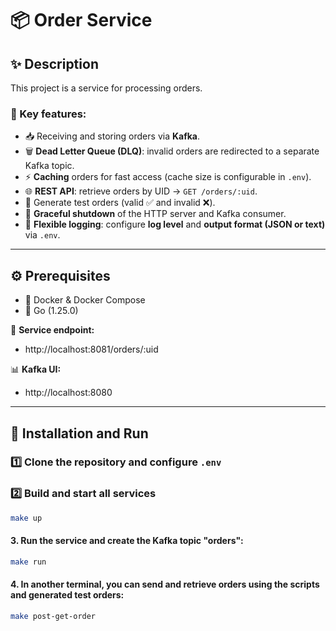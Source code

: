 # 📦 Order Service

## ✨ Description
This project is a service for processing orders.  

### 🔑 Key features:
- 📥 Receiving and storing orders via **Kafka**.  
- 🗑️ **Dead Letter Queue (DLQ)**: invalid orders are redirected to a separate Kafka topic.  
- ⚡ **Caching** orders for fast access (cache size is configurable in `.env`).  
- 🌐 **REST API**: retrieve orders by UID → `GET /orders/:uid`.  
- 🧪 Generate test orders (valid ✅ and invalid ❌).  
- 🛑 **Graceful shutdown** of the HTTP server and Kafka consumer.  
- 📝 **Flexible logging**: configure **log level** and **output format (JSON or text)** via `.env`.  

---

## ⚙️ Prerequisites
- 🐳 Docker & Docker Compose  
- 🐹 Go (1.25.0)  

📍 **Service endpoint:**  
- http://localhost:8081/orders/:uid  

📊 **Kafka UI:**  
- http://localhost:8080  

---

## 🚀 Installation and Run

### 1️⃣ Clone the repository and configure `.env`

### 2️⃣ Build and start all services
```bash
make up
```
#### 3. Run the service and create the Kafka topic "orders":
```bash
make run
```
#### 4. In another terminal, you can send and retrieve orders using the scripts and generated test orders:
```bash
make post-get-order
```
